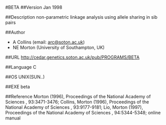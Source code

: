 #BETA
##Version
Jan 1998

##Description
non-parametric linkage analysis using allele sharing in sib pairs

##Author
* A Collins (email: arc@soton.ac.uk)
* NE Morton (University of Southampton, UK)

##URL
http://cedar.genetics.soton.ac.uk/pub/PROGRAMS/BETA

##Language
C

##OS
UNIX(SUN..)

##EXE
beta

##Reference
Morton (1996), Proceedings of the National Academy of Sciences , 93:3471-3476; Collins, Morton (1996), Proceedings of the National Academy of Sciences , 93:9177-9181; Lio, Morton (1997), Proceedings of the National Academy of Sciences , 94:5344-5348; online manual

